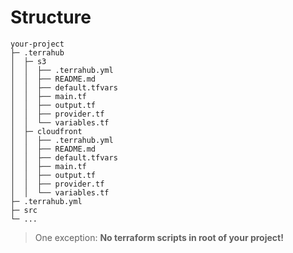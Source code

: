 # Structure

```text
your-project
├─ .terrahub
│  ├─ s3
│  │  ├── .terrahub.yml
│  │  ├── README.md
│  │  ├── default.tfvars
│  │  ├── main.tf
│  │  ├── output.tf
│  │  ├── provider.tf
│  │  └── variables.tf
│  ├─ cloudfront
│  │  ├── .terrahub.yml
│  │  ├── README.md
│  │  ├── default.tfvars
│  │  ├── main.tf
│  │  ├── output.tf
│  │  ├── provider.tf
│  │  └── variables.tf
├─ .terrahub.yml
├─ src
└─ ...
```

> One exception: **No terraform scripts in root of your project!**
